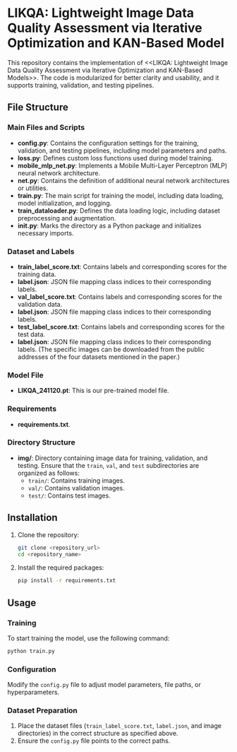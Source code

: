 
# LIKQA: Lightweight Image Data Quality Assessment via Iterative Optimization and KAN-Based Model

This repository contains the implementation of <<LIKQA: Lightweight Image Data Quality Assessment via Iterative Optimization and KAN-Based Models>>. 
The code is modularized for better clarity and usability, and it supports training, validation, and testing pipelines.

## File Structure

### Main Files and Scripts
- **config.py**: Contains the configuration settings for the training, validation, and testing pipelines, including model parameters and paths.
- **loss.py**: Defines custom loss functions used during model training.
- **mobile_mlp_net.py**: Implements a Mobile Multi-Layer Perceptron (MLP) neural network architecture.
- **net.py**: Contains the definition of additional neural network architectures or utilities.
- **train.py**: The main script for training the model, including data loading, model initialization, and logging.
- **train_dataloader.py**: Defines the data loading logic, including dataset preprocessing and augmentation.
- **__init__.py**: Marks the directory as a Python package and initializes necessary imports.

### Dataset and Labels
- **train_label_score.txt**: Contains labels and corresponding scores for the training data.
- **label.json**: JSON file mapping class indices to their corresponding labels.
- **val_label_score.txt**: Contains labels and corresponding scores for the validation data.
- **label.json**: JSON file mapping class indices to their corresponding labels.
- **test_label_score.txt**: Contains labels and corresponding scores for the test data.
- **label.json**: JSON file mapping class indices to their corresponding labels.
(The specific images can be downloaded from the public addresses of the four datasets mentioned in the paper.)

### Model File
- **LIKQA_241120.pt**: This is our pre-trained model file.

### Requirements
- **requirements.txt**.

### Directory Structure
- **img/**: Directory containing image data for training, validation, and testing. Ensure that the `train`, `val`, and `test` subdirectories are organized as follows:
  - `train/`: Contains training images.
  - `val/`: Contains validation images.
  - `test/`: Contains test images.

## Installation

1. Clone the repository:
   ```bash
   git clone <repository_url>
   cd <repository_name>
   ```

2. Install the required packages:
   ```bash
   pip install -r requirements.txt
   ```

## Usage

### Training
To start training the model, use the following command:
```bash
python train.py
```

### Configuration
Modify the `config.py` file to adjust model parameters, file paths, or hyperparameters.

### Dataset Preparation
1. Place the dataset files (`train_label_score.txt`, `label.json`, and image directories) in the correct structure as specified above.
2. Ensure the `config.py` file points to the correct paths.

